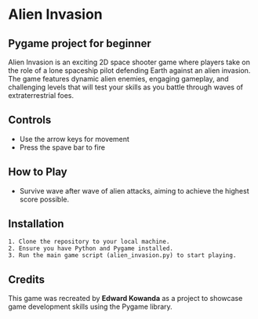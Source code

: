 # Alien Invasion
## Pygame project for beginner

Alien Invasion is an exciting 2D space shooter game where players take on the role of a lone spaceship pilot defending Earth against an alien invasion. The game features dynamic alien enemies, engaging gameplay, and challenging levels that will test your skills as you battle through waves of extraterrestrial foes.

## Controls
* Use the arrow keys for movement
* Press the spave bar to fire

## How to Play
* Survive wave after wave of alien attacks, aiming to achieve the highest score possible.

## Installation
    1. Clone the repository to your local machine.
    2. Ensure you have Python and Pygame installed.
    3. Run the main game script (alien_invasion.py) to start playing.

## Credits
This game was recreated by **Edward Kowanda** as a project to showcase game development skills using the Pygame library.
